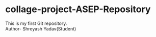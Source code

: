# collage-project-ASEP-Repository
This is my first Git repository.
<br>
Author- Shreyash Yadav(Student)
